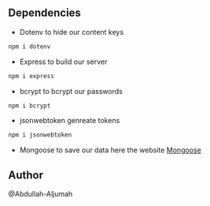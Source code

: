 ## Dependencies

- Dotenv
  to hide our content keys

```bash
npm i dotenv
```

- Express
  to build our server

```bash
npm i express
```

- bcrypt
  to bcrypt our passwords

```bash
npm i bcrypt
```

- jsonwebtoken
  genreate tokens

```bash
npm i jsonwebtoken
```

- Mongoose
  to save our data
  here the website [Mongoose](https://account.mongodb.com)

## Author

@Abdullah-Aljumah
